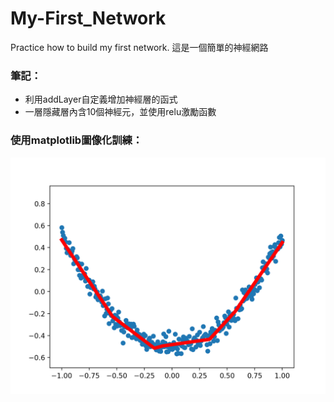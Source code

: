# My-First_Network
Practice how to build my first network.
這是一個簡單的神經網路
<br>
<h3>筆記：</h3>
<ul>
  <li>利用addLayer自定義增加神經層的函式</li>
  <li>一層隱藏層內含10個神經元，並使用relu激勵函數</li>
</ul>

<h3>使用matplotlib圖像化訓練：</h3>

![image](https://github.com/scps960740/My-First_Network/blob/master/Figure_1.png)


